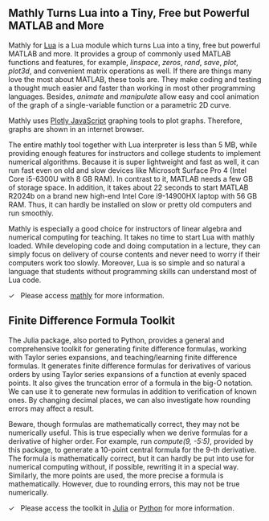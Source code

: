 <h2>Mathly Turns Lua into a Tiny, Free but Powerful MATLAB and More</h2>

<p>Mathly for <a href=https://www.lua.org>Lua</a> is a Lua module which turns Lua into a tiny, free but powerful MATLAB and more. It provides a group of commonly
used MATLAB functions and features, for example,  <em>linspace</em>, <em>zeros</em>, <em>rand</em>, <em>save</em>, <em>plot</em>, <em>plot3d</em>, and
convenient matrix operations as well. If there are things many love the most about MATLAB, these tools are. They make coding and testing a thought much
easier and faster than working in most other programming languages. Besides, <em>animate</em> and <em>manipulate</em> allow easy and cool animation of the graph of a
single-variable function or a parametric 2D curve.</p>

<p>Mathly uses <a href=https://plotly.com/javascript/>Plotly JavaScript</a> graphing tools to plot graphs. Therefore, graphs are
shown in an internet browser.</p>

<p>The entire mathly tool together with Lua interpreter is less than 5 MB, while providing enough features for instructors and college students
to implement numerical algorithms. Because it is super lightweight and fast as well, it can run fast even on old and slow devices like 
Microsoft Surface Pro 4 (Intel Core i5-6300U with 8 GB RAM). In contrast to it, MATLAB needs a few GB of storage space. In addition, 
it takes about 22 seconds to start MATLAB R2024b on a brand new high-end Intel Core i9-14900HX laptop with 56 GB RAM. Thus, it can hardly 
be installed on slow or pretty old computers and run smoothly.</p>

<p>Mathly is especially a good choice for instructors of linear algebra and numerical computing for teaching. It takes no time to
start Lua with mathly loaded. While developing code and doing computation in a lecture, they can simply focus on delivery
of course contents and never need to worry if their computers work too slowly. Moreover, Lua is so
simple and so natural a language that students without programming skills can understand most of Lua code.</p>

<p>&#x2713; &nbsp; Please access <a href=https://github.com/fdformula/MathlyLua>mathly</a> for more information.</p>

<h2>Finite Difference Formula Toolkit</h2>

<p>The Julia package, also ported to Python, provides a general and comprehensive toolkit
for generating finite difference formulas, working with Taylor series expansions, and teaching/learning finite difference formulas. It generates
finite difference formulas for derivatives of various orders by using Taylor series expansions of a function at evenly spaced points. It also gives
the truncation error of a formula in the big-O notation. We can use it to generate new formulas in addition to verification of known ones. By
changing decimal places, we can also investigate how rounding errors may affect a result.</p>

<p>Beware, though formulas are mathematically correct, they may not be numerically useful. This is true especially when we derive formulas for a
derivative of higher order. For example, run <em>compute(9, -5:5)</em>, provided by this package, to generate a 10-point central formula for the 9-th
derivative. The formula is mathematically correct, but it can hardly be put into use for numerical computing without, if possible, rewriting it
in a special way. Similarly, the more points are used, the more precise a formula is mathematically. However, due to rounding errors, this may
not be true numerically.</p>

<p>&#x2713; &nbsp; Please access the toolkit in <a href=https://github.com/fdformula/FiniteDifferenceFormula.jl>Julia</a> or
<a href=https://github.com/fdformula/FiniteDifferenceFormula.py>Python</a> for more information.</p>

</body>
</html>
